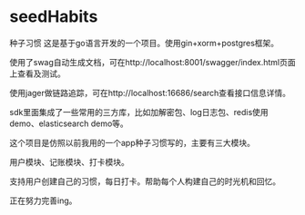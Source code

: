 # seedHabits
种子习惯
这是基于go语言开发的一个项目。使用gin+xorm+postgres框架。

使用了swag自动生成文档，可在http://localhost:8001/swagger/index.html页面上查看及测试。

使用jager做链路追踪，可在http://localhost:16686/search查看接口信息详情。

sdk里面集成了一些常用的三方库，比如加解密包、log日志包、redis使用demo、elasticsearch demo等。

这个项目是仿照以前我用的一个app种子习惯写的，主要有三大模块。

用户模块、记账模块、打卡模块。

支持用户创建自己的习惯，每日打卡。帮助每个人构建自己的时光机和回忆。

正在努力完善ing。

